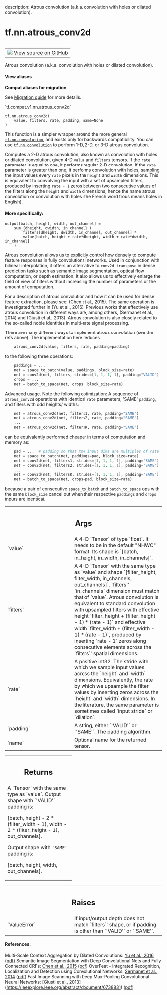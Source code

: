 description: Atrous convolution (a.k.a. convolution with holes or dilated convolution).

<div itemscope itemtype="http://developers.google.com/ReferenceObject">
<meta itemprop="name" content="tf.nn.atrous_conv2d" />
<meta itemprop="path" content="Stable" />
</div>

# tf.nn.atrous_conv2d

<!-- Insert buttons and diff -->

<table class="tfo-notebook-buttons tfo-api nocontent" align="left">
<td>
  <a target="_blank" href="https://github.com/tensorflow/tensorflow/blob/r2.2/tensorflow/python/ops/nn_ops.py#L1382-L1528">
    <img src="https://www.tensorflow.org/images/GitHub-Mark-32px.png" />
    View source on GitHub
  </a>
</td>
</table>



Atrous convolution (a.k.a. convolution with holes or dilated convolution).

<section class="expandable">
  <h4 class="showalways">View aliases</h4>
  <p>
<b>Compat aliases for migration</b>
<p>See
<a href="https://www.tensorflow.org/guide/migrate">Migration guide</a> for
more details.</p>
<p>`tf.compat.v1.nn.atrous_conv2d`</p>
</p>
</section>

<pre class="devsite-click-to-copy prettyprint lang-py tfo-signature-link">
<code>tf.nn.atrous_conv2d(
    value, filters, rate, padding, name=None
)
</code></pre>



<!-- Placeholder for "Used in" -->

This function is a simpler wrapper around the more general
<a href="../../tf/nn/convolution.md"><code>tf.nn.convolution</code></a>, and exists only for backwards compatibility. You can
use <a href="../../tf/nn/convolution.md"><code>tf.nn.convolution</code></a> to perform 1-D, 2-D, or 3-D atrous convolution.


Computes a 2-D atrous convolution, also known as convolution with holes or
dilated convolution, given 4-D `value` and `filters` tensors. If the `rate`
parameter is equal to one, it performs regular 2-D convolution. If the `rate`
parameter is greater than one, it performs convolution with holes, sampling
the input values every `rate` pixels in the `height` and `width` dimensions.
This is equivalent to convolving the input with a set of upsampled filters,
produced by inserting `rate - 1` zeros between two consecutive values of the
filters along the `height` and `width` dimensions, hence the name atrous
convolution or convolution with holes (the French word trous means holes in
English).

#### More specifically:



```
output[batch, height, width, out_channel] =
    sum_{dheight, dwidth, in_channel} (
        filters[dheight, dwidth, in_channel, out_channel] *
        value[batch, height + rate*dheight, width + rate*dwidth, in_channel]
    )
```

Atrous convolution allows us to explicitly control how densely to compute
feature responses in fully convolutional networks. Used in conjunction with
bilinear interpolation, it offers an alternative to `conv2d_transpose` in
dense prediction tasks such as semantic image segmentation, optical flow
computation, or depth estimation. It also allows us to effectively enlarge
the field of view of filters without increasing the number of parameters or
the amount of computation.

For a description of atrous convolution and how it can be used for dense
feature extraction, please see: (Chen et al., 2015). The same operation is
investigated further in (Yu et al., 2016). Previous works that effectively
use atrous convolution in different ways are, among others,
(Sermanet et al., 2014) and (Giusti et al., 2013).
Atrous convolution is also closely related to the so-called noble identities
in multi-rate signal processing.

There are many different ways to implement atrous convolution (see the refs
above). The implementation here reduces

```python
    atrous_conv2d(value, filters, rate, padding=padding)
```

to the following three operations:

```python
    paddings = ...
    net = space_to_batch(value, paddings, block_size=rate)
    net = conv2d(net, filters, strides=[1, 1, 1, 1], padding="VALID")
    crops = ...
    net = batch_to_space(net, crops, block_size=rate)
```

Advanced usage. Note the following optimization: A sequence of `atrous_conv2d`
operations with identical `rate` parameters, 'SAME' `padding`, and filters
with odd heights/ widths:

```python
    net = atrous_conv2d(net, filters1, rate, padding="SAME")
    net = atrous_conv2d(net, filters2, rate, padding="SAME")
    ...
    net = atrous_conv2d(net, filtersK, rate, padding="SAME")
```

can be equivalently performed cheaper in terms of computation and memory as:

```python
    pad = ...  # padding so that the input dims are multiples of rate
    net = space_to_batch(net, paddings=pad, block_size=rate)
    net = conv2d(net, filters1, strides=[1, 1, 1, 1], padding="SAME")
    net = conv2d(net, filters2, strides=[1, 1, 1, 1], padding="SAME")
    ...
    net = conv2d(net, filtersK, strides=[1, 1, 1, 1], padding="SAME")
    net = batch_to_space(net, crops=pad, block_size=rate)
```

because a pair of consecutive `space_to_batch` and `batch_to_space` ops with
the same `block_size` cancel out when their respective `paddings` and `crops`
inputs are identical.

<!-- Tabular view -->
 <table class="responsive fixed orange">
<colgroup><col width="214px"><col></colgroup>
<tr><th colspan="2"><h2 class="add-link">Args</h2></th></tr>

<tr>
<td>
`value`
</td>
<td>
A 4-D `Tensor` of type `float`. It needs to be in the default "NHWC"
format. Its shape is `[batch, in_height, in_width, in_channels]`.
</td>
</tr><tr>
<td>
`filters`
</td>
<td>
A 4-D `Tensor` with the same type as `value` and shape
`[filter_height, filter_width, in_channels, out_channels]`. `filters`'
`in_channels` dimension must match that of `value`. Atrous convolution is
equivalent to standard convolution with upsampled filters with effective
height `filter_height + (filter_height - 1) * (rate - 1)` and effective
width `filter_width + (filter_width - 1) * (rate - 1)`, produced by
inserting `rate - 1` zeros along consecutive elements across the
`filters`' spatial dimensions.
</td>
</tr><tr>
<td>
`rate`
</td>
<td>
A positive int32. The stride with which we sample input values across
the `height` and `width` dimensions. Equivalently, the rate by which we
upsample the filter values by inserting zeros across the `height` and
`width` dimensions. In the literature, the same parameter is sometimes
called `input stride` or `dilation`.
</td>
</tr><tr>
<td>
`padding`
</td>
<td>
A string, either `'VALID'` or `'SAME'`. The padding algorithm.
</td>
</tr><tr>
<td>
`name`
</td>
<td>
Optional name for the returned tensor.
</td>
</tr>
</table>



<!-- Tabular view -->
 <table class="responsive fixed orange">
<colgroup><col width="214px"><col></colgroup>
<tr><th colspan="2"><h2 class="add-link">Returns</h2></th></tr>
<tr class="alt">
<td colspan="2">
A `Tensor` with the same type as `value`.
Output shape with `'VALID'` padding is:

[batch, height - 2 * (filter_width - 1),
width - 2 * (filter_height - 1), out_channels].

Output shape with `'SAME'` padding is:

[batch, height, width, out_channels].
</td>
</tr>

</table>



<!-- Tabular view -->
 <table class="responsive fixed orange">
<colgroup><col width="214px"><col></colgroup>
<tr><th colspan="2"><h2 class="add-link">Raises</h2></th></tr>

<tr>
<td>
`ValueError`
</td>
<td>
If input/output depth does not match `filters`' shape, or if
padding is other than `'VALID'` or `'SAME'`.
</td>
</tr>
</table>



#### References:

Multi-Scale Context Aggregation by Dilated Convolutions:
  [Yu et al., 2016](https://arxiv.org/abs/1511.07122)
  ([pdf](https://arxiv.org/pdf/1511.07122.pdf))
Semantic Image Segmentation with Deep Convolutional Nets and Fully
Connected CRFs:
  [Chen et al., 2015](http://arxiv.org/abs/1412.7062)
  ([pdf](https://arxiv.org/pdf/1412.7062))
OverFeat - Integrated Recognition, Localization and Detection using
Convolutional Networks:
  [Sermanet et al., 2014](https://arxiv.org/abs/1312.6229)
  ([pdf](https://arxiv.org/pdf/1312.6229.pdf))
Fast Image Scanning with Deep Max-Pooling Convolutional Neural Networks:
  [Giusti et al., 2013]
  (https://ieeexplore.ieee.org/abstract/document/6738831)
  ([pdf](https://arxiv.org/pdf/1302.1700.pdf))
